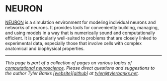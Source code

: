 # NEURON

[NEURON](https://neuron.yale.edu/neuron/) is a simulation environment for modeling individual neurons and networks of neurons. It provides tools for conveniently building, managing, and using models in a way that is numerically sound and computationally efficient. It is particularly well-suited to problems that are closely linked to experimental data, especially those that involve cells with complex anatomical and biophysical properties.

----   
*This page is part of a collection of pages on various topics of [computational neuroscience](https://en.wikipedia.org/wiki/Computational_neuroscience). Please direct questions and suggestions to the author Tyler Banks [[website](https://tylerbanks.net)][[github](https://github.com/tjbanks)] at [tyler@tylerbanks.net](mailto:tyler@tylerbanks.net).*
